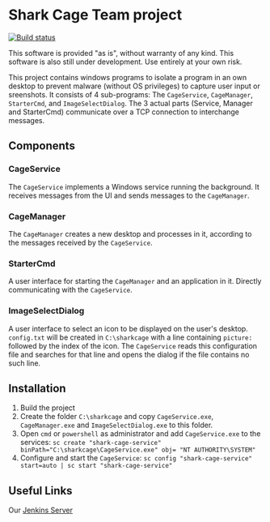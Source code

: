 # Shark Cage Team project

[![Build status](https://ci.appveyor.com/api/projects/status/jxhrl395fvtjhwc6?svg=true)](https://ci.appveyor.com/project/SharkCagey/htwg-shark-cage)

This software is provided "as is", without warranty of any kind. This software is also still under development. Use entirely at your own risk.

This project contains windows programs to isolate a program in an own desktop to prevent malware (without OS privileges) to capture user input or sreenshots.
It consists of 4 sub-programs: The `CageService`, `CageManager`, `StarterCmd`, and `ImageSelectDialog`. The 3 actual parts (Service, Manager and StarterCmd) communicate over a TCP connection to interchange messages.

## Components

### CageService

The `CageService` implements a Windows service running the background. It receives messages from the UI and sends messages to the `CageManager`.

### CageManager

The `CageManager` creates a new desktop and processes in it, according to the messages received by the `CageService`.

### StarterCmd

A user interface for starting the `CageManager` and an application in it. Directly communicating with the `CageService`.

### ImageSelectDialog

A user interface to select an icon to be displayed on the user's desktop. `config.txt` will be created in `C:\sharkcage` with a line containing `picture: ` followed by the index of the icon. The `CageService` reads this configuration file and searches for that line and opens the dialog if the file contains no such line.

## Installation

1. Build the project
1. Create the folder `C:\sharkcage` and copy `CageService.exe`, `CageManager.exe` and `ImageSelectDialog.exe` to this folder.
1. Open `cmd` or `powershell` as administrator and add `CageService.exe` to the services: `sc create "shark-cage-service" binPath="C:\sharkcage\CageService.exe" obj= "NT AUTHORITY\SYSTEM"`
1. Configure and start the `CageService`: `sc config "shark-cage-service" start=auto | sc start "shark-cage-service"`

## Useful Links

Our [Jenkins Server](http://35.162.112.109:8080/)